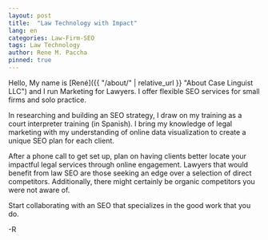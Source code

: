 ```yaml
---
layout: post
title:  "Law Technology with Impact"
lang: en
categories: Law-Firm-SEO
tags: Law Technology
author: Rene M. Paccha
pinned: true
---
```




Hello, My name is [René]({{ "/about/" | relative_url }} "About Case Linguist LLC") and I run Marketing for Lawyers. I offer flexible SEO services for small firms and solo practice.

In researching and building an SEO strategy, I draw on my training as a court interpreter training (in Spanish). I bring my knowledge of legal marketing with my understanding of online data visualization to create a unique SEO plan for each client.

After a phone call to get set up, plan on having clients better locate your impactful legal services through online engagement. Lawyers that would benefit from law SEO are those seeking an edge over a selection of direct competitors.   Additionally, there might certainly be organic competitors you were not aware of.

Start collaborating with an SEO that specializes in the good work that you do.

-R
